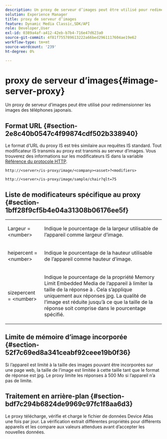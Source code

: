 ```yaml
---
description: Un proxy de serveur d’images peut être utilisé pour redimensionner les images des téléphones japonais.
solution: Experience Manager
title: proxy de serveur d’images
feature: Dynamic Media Classic,SDK/API
role: Developer,User
exl-id: 0389a4af-a412-42eb-b7b4-716e47d623a0
source-git-commit: 4f81f755789613222a66bed2961117604ae19e62
workflow-type: tm+mt
source-wordcount: '239'
ht-degree: 0%

---
```


# proxy de serveur d’images{#image-server-proxy}

Un proxy de serveur d’images peut être utilisé pour redimensionner les images des téléphones japonais.

## Format URL {#section-2e8c40b0547c4f99874cdf502b338940}

Le format d’URL du proxy IS est très similaire aux requêtes IS standard. Tout modificateur IS transmis au proxy est transmis au serveur d’images. Vous trouverez des informations sur les modificateurs IS dans la variable [Référence du protocole HTTP](../../is-api/http-ref/image-serving-api-ref/c-http-protocol-reference/c-introduction/c-introduction.md#concept-dbbd5241bc6248ad9b9d7f6c635c311e).

`http://<server>/is-proxy/image/<company><asset>?<modifiers>`

`http://<server>/is-proxy/image/sample/chair?qlt=75`

## Liste de modificateurs spécifique au proxy {#section-1bff28f9cf5b4e04a31308b06176ee5f}

<table id="simpletable_40C1DFB183B54A79BCF65D51ED480CE0"> 
 <tr class="strow"> 
  <td class="stentry"> <p><span class="codeph"> Largeur = &lt;number&gt;</span> </p></td> 
  <td class="stentry"> <p>Indique le pourcentage de la largeur utilisable de l’appareil comme largeur d’image. </p></td> 
 </tr> 
 <tr class="strow"> 
  <td class="stentry"> <p><span class="codeph"> heipercent = &lt;number&gt;</span> </p></td> 
  <td class="stentry"> <p>Indique le pourcentage de la hauteur utilisable de l’appareil comme hauteur d’image. </p></td> 
 </tr> 
 <tr class="strow"> 
  <td class="stentry"> <p><span class="codeph"> sizepercent = &lt;number&gt;</span> </p></td> 
  <td class="stentry"> <p>Indique le pourcentage de la propriété Memory Limit Embedded Media de l’appareil à limiter la taille de la réponse à . Cela s’applique uniquement aux réponses jpg. La qualité de l’image est réduite jusqu’à ce que la taille de la réponse soit comprise dans le pourcentage spécifié. </p></td> 
 </tr> 
</table>

## Limite de mémoire d’image incorporée {#section-52f7c69ed8a341ceabf92ceee19b0f36}

Si l’appareil est limité à la taille des images pouvant être incorporées sur une page web, la taille de l’image est limitée à cette taille tant que le format de réponse est jpg. Le proxy limite les réponses à 500 Mo si l’appareil n’a pas de limite.

## Traitement en arrière-plan {#section-bdf7c294b6824de9969c97fc1f8aa6d3}

Le proxy télécharge, vérifie et charge le fichier de données Device Atlas une fois par jour. La vérification extrait différentes propriétés pour différents appareils et les compare aux valeurs attendues avant d’accepter les nouvelles données.
